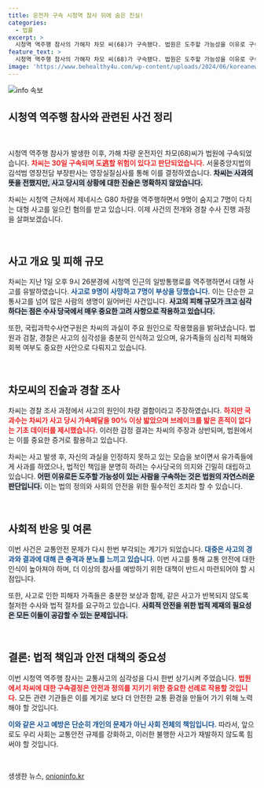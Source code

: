 ```yaml
---
title: 운전자 구속 시청역 참사 뒤에 숨은 진실!
categories:
  - 법률
excerpt: >
  시청역 역주행 참사의 가해자 차모 씨(68)가 구속됐다. 법원은 도주할 가능성을 이유로 구속영장을 발부하며, 피해자 유족에 대한 사과와 사건의 중대성을 강조했다. 차량 결함 주장을 고수하는 차씨, 범죄의 중대성은 더욱 조명받고 있다.
feature_text: >
  시청역 역주행 참사의 가해자 차모 씨(68)가 구속됐다. 법원은 도주할 가능성을 이유로 구속영장을 발부하며, 피해자 유족에 대한 사과와 사건의 중대성을 강조했다. 차량 결함 주장을 고수하는 차씨, 범죄의 중대성은 더욱 조명받고 있다.
image: 'https://www.behealthy4u.com/wp-content/uploads/2024/06/koreanews.jpg'
---
```


<p><img src="https://www.behealthy4u.com/wp-content/uploads/2024/06/koreanews.jpg" alt="info 속보" /></p>

<h2 data-ke-size="size26">시청역 역주행 참사와 관련된 사건 정리</h2>

<p data-ke-size="size16">&nbsp;</p>

<p>시청역 역주행 참사가 발생한 이후, 가해 차량 운전자인 차모(68)씨가 법원에 구속되었습니다. <b><span style="color: #ee2323;">차씨는 30일 구속되며 도逃할 위험이 있다고 판단되었습니다.</span></b> 서울중앙지법의 김석범 영장전담 부장판사는 영장실질심사를 통해 이를 결정하였습니다. <b><span style="background-color: #21538527;">차씨는 사과의 뜻을 전했지만, 사고 당시의 상황에 대한 진술은 명확하지 않았습니다.</span></b></p>

<p>차씨는 시청역 근처에서 제네시스 G80 차량을 역주행하면서 9명이 숨지고 7명이 다치는 대형 사고를 일으킨 혐의를 받고 있습니다. 이제 사건의 전개와 경찰 수사 진행 과정을 살펴보겠습니다.</p>

<p data-ke-size="size16">&nbsp;</p>

<h2 data-ke-size="size26">사고 개요 및 피해 규모</h2>

<p>차씨는 지난 1일 오후 9시 26분경에 시청역 인근의 일방통행로를 역주행하면서 대형 사고를 유발하였습니다. <b><span style="color: #1a5490;">사고로 9명이 사망하고 7명이 부상을 당했습니다.</span></b> 이는 단순한 교통사고를 넘어 많은 사람의 생명이 잃어버린 사건입니다. <b><span style="background-color: #21538527;">사고의 피해 규모가 크고 심각하다는 점은 수사 당국에서 매우 중요한 고려 사항으로 작용하고 있습니다.</span></b></p>

<p>또한, 국립과학수사연구원은 차씨의 과실이 주요 원인으로 작용했음을 밝혀냈습니다. 법원과 검찰, 경찰은 사고의 심각성을 충분히 인식하고 있으며, 유가족들의 심리적 피해와 회복 여부도 중요한 사안으로 다뤄지고 있습니다.</p>

<p data-ke-size="size16">&nbsp;</p>

<h2 data-ke-size="size26">차모씨의 진술과 경찰 조사</h2>

<p>차씨는 경찰 조사 과정에서 사고의 원인이 차량 결함이라고 주장하였습니다. <b><span style="color: #ee2323;">하지만 국과수는 차씨가 사고 당시 가속페달을 90% 이상 밟았으며 브레이크를 밟은 흔적이 없다는 기초 데이터를 제시했습니다.</span></b> 이러한 감정 결과는 차씨의 주장과 상반되며, 법원에서는 이를 중요한 증거로 활용하고 있습니다.</p>

<p>차씨는 사고 발생 후, 자신의 과실을 인정하지 못하고 있는 모습을 보이면서 유가족들에게 사과를 하였으나, 법적인 책임을 분명히 하려는 수사당국의 의지와 긴밀히 대립하고 있습니다. <b><span style="background-color: #21538527;">어떤 이유로든 도주할 가능성이 있는 사람을 구속하는 것은 법원의 자연스러운 판단입니다.</span></b> 이는 법의 정의와 사회의 안전을 위한 필수적인 조치라 할 수 있습니다.</p>

<p data-ke-size="size16">&nbsp;</p>

<h2 data-ke-size="size26">사회적 반응 및 여론</h2>

<p>이번 사건은 교통안전 문제가 다시 한번 부각되는 계기가 되었습니다. <b><span style="color: #1a5490;">대중은 사고의 경과와 결과에 대해 큰 충격과 분노를 느끼고 있습니다.</span></b> 이번 사고를 통해 교통 안전에 대한 인식이 높아져야 하며, 더 이상의 참사를 예방하기 위한 대책이 반드시 마련되어야 할 시점입니다.</p>

<p>또한, 사고로 인한 피해자 가족들은 충분한 보상과 함께, 같은 사고가 반복되지 않도록 철저한 수사와 법적 절차를 요구하고 있습니다. <b><span style="background-color: #21538527;">사회적 안전을 위한 법적 제재의 필요성은 모든 이들이 공감할 수 있는 문제입니다.</span></b></p>

<p data-ke-size="size16">&nbsp;</p>

<h2 data-ke-size="size26">결론: 법적 책임과 안전 대책의 중요성</h2>

<p>이번 시청역 역주행 참사는 교통사고의 심각성을 다시 한번 상기시켜 주었습니다. <b><span style="color: #ee2323;">법원에서 차씨에 대한 구속결정은 안전과 정의를 지키기 위한 중요한 선례로 작용할 것입니다.</span></b> 모든 관련 기관들은 이를 계기로 보다 더 안전한 교통 환경을 만들어 가기 위해 노력해야 할 것입니다. </p>

<p><b><span style="color: #1a5490;">이와 같은 사고 예방은 단순히 개인의 문제가 아닌 사회 전체의 책임입니다.</span></b> 따라서, 앞으로도 우리 사회는 교통안전 규제를 강화하고, 이러한 불행한 사고가 재발하지 않도록 힘써야 할 것입니다.</p>

<p data-ke-size="size16">&nbsp;</p>
생생한 뉴스, <a href="https://onioninfo.kr" rel="dofollow">onioninfo.kr</a>


